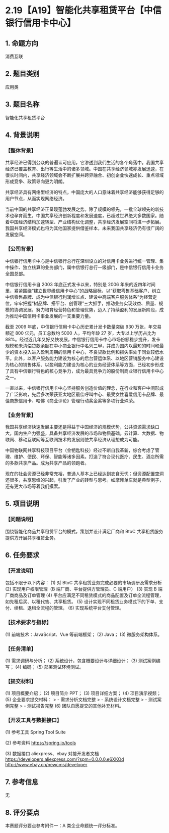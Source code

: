 # 2.19【A19】智能化共享租赁平台【中信银行信用卡中心】

## 1. 命题方向

消费互联

## 2. 题目类别

应用类

## 3. 题目名称

智能化共享租赁平台

## 4. 背景说明

### 【整体背景】

共享经济已得到公众的普遍认可应用，它渗透到我们生活的各个角落中。我国共享经济已覆盖教育、出行等生活中的诸多领域。中国在共享经济领域亦发展迅速，在很长时间内，共享经济领域会不断扩展并跨界融合、初创企业快速成长、重点领域形成竞争、政策导向更为明朗。

共享经济具有网络型经济的特点，中国庞大的人口意味着共享经济能够获得足够的用户节点，从而实现网络经济。

当前中国的共享经济正呈现蓬勃发展之势。除了规模的领先，一批全球领先的新技术也孕育而生，中国共享经济创新程度和发展速度，已超过世界绝大多数国家。随着中国经济结构加速转型、产业结构优化调整，共享经济发展空间将进一步拓展。我国共享经济模式也将为其他国家提供借鉴样本，未来我国共享经济仍有很广阔的发展空间。

### 【公司背景】

中信银行信用卡中心是中信银行总行在深圳设立的对信用卡业务进行统一管理、集中操作、独立核算的业务部门，属中信银行总行一级部门，是中信银行信用卡业务全国总部。

中信银行信用卡自 2003 年底正式发卡以来，特别是 2006 年来的近四年时间里，紧紧围绕“建立世界级信用卡中心”的战略目标，以“获取零售基础客户、树立中信零售品牌、成为中信银行利润增长点、建设中高端客户服务体系”为经营定位，牢牢把握“树品牌、搭平台、创管理”三大抓手，推动业务实现效益、质量、规模的协调发展，努力培育经营特色和管理优势，迈入了持续盈利的发展新阶段，成为推动中国信用卡事业发展的一支重要力量。

截至 2009 年底，中信银行信用卡中心历史累计发卡数量突破 930 万张，年交易额近 800 亿元，员工总数约 5000 人，平均年龄 27 岁，大专以上学历占比为 88%。经过近几年又好又快发展，中信银行信用卡中心市场份额稳步提升，发卡规模和未清偿贷款余额在中小商业银行中名列三甲，并成为国内以最短的时间和最少的资本投入进入盈利周期的信用卡中心，不良贷款比例和损失率处于同业较低水平。此外，以客户服务能力建设为核心的后台营运体系、以地区营销服务中心建设为核心的销售体系、以盈利能力建设为核心的业务经营体系等方面，已经初步形成了具有中信银行特色的核心竞争力，成为最具竞争力的股份制商业银行信用卡中心之一。

一直以来，中信银行信用卡中心坚持服务创造价值的理念，在行业和客户中间形成了广泛影响，先后多次荣获亚太地区最佳呼叫中心、最受女性喜爱信用卡品牌、最佳商旅信用卡、哈佛《商业评论》管理行动奖金奖等多项行业殊荣。

### 【业务背景】

我国共享经济快速发展主要还是得益于中国经济的规模优势，公共资源需求缺口大，国内生产力强盛，具备共享经济发展的市场和物质基础。云计算、大数据、物联网、移动互联网等互联网技术的发展则使共享经济从理想成为可能。

中国物联网共享科技项目平台（金钥匙科技）经过不断自我革新，综合考虑了管理、维护、便民、环保、智能等诸多因素。打造了符合现代医疗、民生、酒店所需的多款共享产品。成为共享产品的领跑者。

现在的社会资源已经非常充裕，普通人基本上已经达到衣食无忧；但资源配置空洞还很多，共享思维的兴起，引发了产业的转型与思考。如摩拜单车就是典型例子，还有更大市场等着我们摸索。

## 5. 项目说明

### 【问题说明】
围绕智能化商品共享租赁平台的模式，策划并设计满足厂商和 BtoC 共享租赁服务提供方开展共享租赁业务。

## 6. 任务要求

### 【开发说明】

包括不限于以下内容：
(1) 对 BtoC 共享租赁业务完成必要的市场调研及需求分析
(2) 实现用户权限管理（B 端厂商、平台提供方管理员、C 端用户）
(3) 实现 B 端厂商商品及订单管理
(4) 平台应满足不同租赁模式的商品配置及订单全流程管理，如先租后买、以租代售、共享租赁。
(5) 设计实现不同租赁业务模式下的下单、支付、续租、退租全流程的管理。
(6) 实现系统平台支付管理。

### 【技术要求与指标】

(1) 前端技术：JavaScript、Vue 等前端框架；
(2) Java；
(3) 微服务架构体系。

### 【任务清单】

(1) 需求调研与分析；
(2) 系统设计，包含概要设计与详细设计；
(3) 测试案例编写；
(4) 编码；
(5) 部署测试环境测试。

### 【提交材料】

(1) 项目概要介绍；
(2) 项目简介 PPT；
(3) 项目详细方案；
(4) 项目演示视频；
(5) 企业要求提交材料：
    > - 需求分析文档完整
    > - 系统设计文档完整
    > - 测试案例完整
    > - 测试报告完整
(6) 团队自愿提交的其他补充材料。

### 【开发工具与数据接口】

(1) 参考工具
Spring Tool Suite

(2) 参考资料
https://spring.io/tools

(3) 数据接口
aliexpress、ebay 对接开发者文档
https://developers.aliexpress.com/?spm=0.0.0.0.e6XKOd
http://www.ebay.cn/newcms/developer

## 7. 参考信息

无

## 8. 评分要点

本赛题评分要点参考附件一：A 类企业命题统一评分标准。
